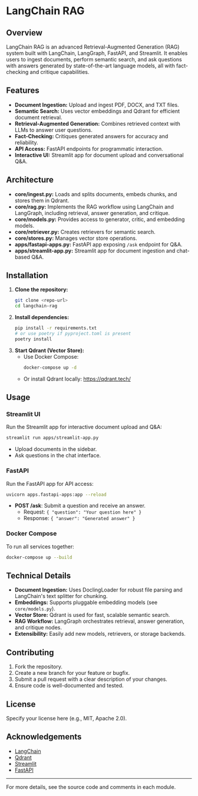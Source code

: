 # LangChain RAG

## Overview
LangChain RAG is an advanced Retrieval-Augmented Generation (RAG) system built with LangChain, LangGraph, FastAPI, and Streamlit. It enables users to ingest documents, perform semantic search, and ask questions with answers generated by state-of-the-art language models, all with fact-checking and critique capabilities.

## Features
- **Document Ingestion:** Upload and ingest PDF, DOCX, and TXT files.
- **Semantic Search:** Uses vector embeddings and Qdrant for efficient document retrieval.
- **Retrieval-Augmented Generation:** Combines retrieved context with LLMs to answer user questions.
- **Fact-Checking:** Critiques generated answers for accuracy and reliability.
- **API Access:** FastAPI endpoints for programmatic interaction.
- **Interactive UI:** Streamlit app for document upload and conversational Q&A.

## Architecture
- **core/ingest.py:** Loads and splits documents, embeds chunks, and stores them in Qdrant.
- **core/rag.py:** Implements the RAG workflow using LangChain and LangGraph, including retrieval, answer generation, and critique.
- **core/models.py:** Provides access to generator, critic, and embedding models.
- **core/retriever.py:** Creates retrievers for semantic search.
- **core/stores.py:** Manages vector store operations.
- **apps/fastapi-apps.py:** FastAPI app exposing `/ask` endpoint for Q&A.
- **apps/streamlit-app.py:** Streamlit app for document ingestion and chat-based Q&A.

## Installation
1. **Clone the repository:**
   ```bash
   git clone <repo-url>
   cd langchain-rag
   ```
2. **Install dependencies:**
   ```bash
   pip install -r requirements.txt
   # or use poetry if pyproject.toml is present
   poetry install
   ```
3. **Start Qdrant (Vector Store):**
   - Use Docker Compose:
     ```bash
     docker-compose up -d
     ```
   - Or install Qdrant locally: https://qdrant.tech/

## Usage
### Streamlit UI
Run the Streamlit app for interactive document upload and Q&A:
```bash
streamlit run apps/streamlit-app.py
```
- Upload documents in the sidebar.
- Ask questions in the chat interface.

### FastAPI
Run the FastAPI app for API access:
```bash
uvicorn apps.fastapi-apps:app --reload
```
- **POST /ask**: Submit a question and receive an answer.
  - Request: `{ "question": "Your question here" }`
  - Response: `{ "answer": "Generated answer" }`

### Docker Compose
To run all services together:
```bash
docker-compose up --build
```

## Technical Details
- **Document Ingestion:** Uses DoclingLoader for robust file parsing and LangChain's text splitter for chunking.
- **Embeddings:** Supports pluggable embedding models (see `core/models.py`).
- **Vector Store:** Qdrant is used for fast, scalable semantic search.
- **RAG Workflow:** LangGraph orchestrates retrieval, answer generation, and critique nodes.
- **Extensibility:** Easily add new models, retrievers, or storage backends.

## Contributing
1. Fork the repository.
2. Create a new branch for your feature or bugfix.
3. Submit a pull request with a clear description of your changes.
4. Ensure code is well-documented and tested.

## License
Specify your license here (e.g., MIT, Apache 2.0).

## Acknowledgements
- [LangChain](https://github.com/langchain-ai/langchain)
- [Qdrant](https://qdrant.tech/)
- [Streamlit](https://streamlit.io/)
- [FastAPI](https://fastapi.tiangolo.com/)

---
For more details, see the source code and comments in each module.

